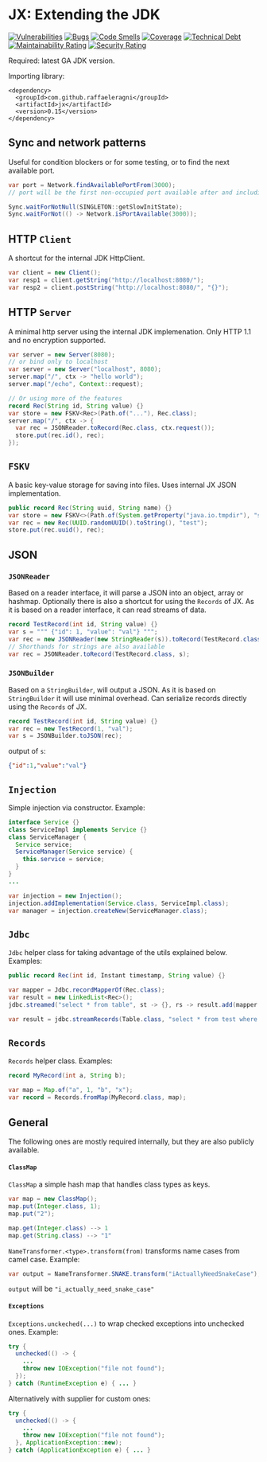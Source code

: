 # JX: Extending the JDK

[![Vulnerabilities](https://sonarcloud.io/api/project_badges/measure?project=raffaeleragni_jx&metric=vulnerabilities)](https://sonarcloud.io/summary/new_code?id=raffaeleragni_jx)
[![Bugs](https://sonarcloud.io/api/project_badges/measure?project=raffaeleragni_jx&metric=bugs)](https://sonarcloud.io/summary/new_code?id=raffaeleragni_jx)
[![Code Smells](https://sonarcloud.io/api/project_badges/measure?project=raffaeleragni_jx&metric=code_smells)](https://sonarcloud.io/summary/new_code?id=raffaeleragni_jx)
[![Coverage](https://sonarcloud.io/api/project_badges/measure?project=raffaeleragni_jx&metric=coverage)](https://sonarcloud.io/summary/new_code?id=raffaeleragni_jx)
[![Technical Debt](https://sonarcloud.io/api/project_badges/measure?project=raffaeleragni_jx&metric=sqale_index)](https://sonarcloud.io/summary/new_code?id=raffaeleragni_jx)
[![Maintainability Rating](https://sonarcloud.io/api/project_badges/measure?project=raffaeleragni_jx&metric=sqale_rating)](https://sonarcloud.io/summary/new_code?id=raffaeleragni_jx)
[![Security Rating](https://sonarcloud.io/api/project_badges/measure?project=raffaeleragni_jx&metric=security_rating)](https://sonarcloud.io/summary/new_code?id=raffaeleragni_jx)


Required: latest GA JDK version.

Importing library:
```maven
<dependency>
  <groupId>com.github.raffaeleragni</groupId>
  <artifactId>jx</artifactId>
  <version>0.15</version>
</dependency>
```

## Sync and network patterns

Useful for condition blockers or for some testing, or to find the next available port.
```java
var port = Network.findAvailablePortFrom(3000);
// port will be the first non-occupied port available after and including 3000
```

```java
Sync.waitForNotNull(SINGLETON::getSlowInitState);
Sync.waitForNot(() -> Network.isPortAvailable(3000));
```

## HTTP `Client`

A shortcut for the internal JDK HttpClient.
```java
var client = new Client();
var resp1 = client.getString("http://localhost:8080/");
var resp2 = client.postString("http://localhost:8080/", "{}");
```

## HTTP `Server`

A minimal http server using the internal JDK implemenation. Only HTTP 1.1 and no encryption supported.

```java
var server = new Server(8080);
// or bind only to localhost
var server = new Server("localhost", 8080);
server.map("/", ctx -> "hello world");
server.map("/echo", Context::request);

// Or using more of the features
record Rec(String id, String value) {}
var store = new FSKV<Rec>(Path.of("..."), Rec.class);
server.map("/", ctx -> {
  var rec = JSONReader.toRecord(Rec.class, ctx.request());
  store.put(rec.id(), rec);
});
```

## `FSKV`

A basic key-value storage for saving into files. Uses internal JX JSON implementation.

```java
public record Rec(String uuid, String name) {}
var store = new FSKV<>(Path.of(System.getProperty("java.io.tmpdir"), "storetest"), TestRecordForFSKV.class);
var rec = new Rec(UUID.randomUUID().toString(), "test");
store.put(rec.uuid(), rec);
```

## JSON

### `JSONReader`

Based on a reader interface, it will parse a JSON into an object, array or hashmap. Optionally there is also a shortcut for using the `Records` of JX.
As it is based on a reader interface, it can read streams of data.

```java
record TestRecord(int id, String value) {}
var s = """ {"id": 1, "value": "val"} """;
var rec = new JSONReader(new StringReader(s)).toRecord(TestRecord.class);
// Shorthands for strings are also available
var rec = JSONReader.toRecord(TestRecord.class, s);
```

### `JSONBuilder`

Based on a `StringBuilder`, will output a JSON. As it is based on `StringBuilder` it will use minimal overhead. Can serialize records directly using the `Records` of JX.

```java
record TestRecord(int id, String value) {}
var rec = new TestRecord(1, "val");
var s = JSONBuilder.toJSON(rec);
```

output of `s`:

```json
{"id":1,"value":"val"}
```


## `Injection`

Simple injection via constructor. Example:

```java
interface Service {}
class ServiceImpl implements Service {}
class ServiceManager {
  Service service;
  ServiceManager(Service service) {
    this.service = service;
  }
}
...

var injection = new Injection();
injection.addImplementation(Service.class, ServiceImpl.class);
var manager = injection.createNew(ServiceManager.class);
```

## `Jdbc`

`Jdbc` helper class for taking advantage of the utils explained below. Examples:

```java
public record Rec(int id, Instant timestamp, String value) {}

var mapper = Jdbc.recordMapperOf(Rec.class);
var result = new LinkedList<Rec>();
jdbc.streamed("select * from table", st -> {}, rs -> result.add(mapper.map(rs)));

var result = jdbc.streamRecords(Table.class, "select * from test where name = ?", "test1").toList();
```

## `Records`

`Records` helper class. Examples:

```java
record MyRecord(int a, String b);

var map = Map.of("a", 1, "b", "x");
var record = Records.fromMap(MyRecord.class, map);
```

## General

The following ones are mostly required internally, but they are also publicly available.

#### `ClassMap`

`ClassMap` a simple hash map that handles class types as keys.

```java
var map = new ClassMap();
map.put(Integer.class, 1);
map.put("2");

map.get(Integer.class) --> 1
map.get(String.class) --> "1"
```

`NameTransformer.<type>.transform(from)` transforms name cases from camel case. Example:

```java
var output = NameTransformer.SNAKE.transform("iActuallyNeedSnakeCase");
```
`output` will be `"i_actually_need_snake_case"`

#### `Exceptions`

`Exceptions.unckeched(...)` to wrap checked exceptions into unchecked ones. Example:

```java
try {
  unchecked(() -> {
    ...
    throw new IOException("file not found");
  });
} catch (RuntimeException e) { ... }
```

Alternatively with supplier for custom ones:

```java
try {
  unchecked(() -> {
    ...
    throw new IOException("file not found");
  }, ApplicationException::new);
} catch (ApplicationException e) { ... }
```
